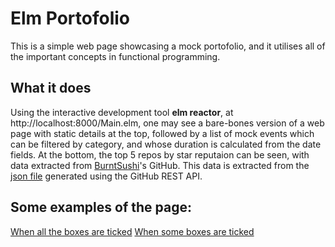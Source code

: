 # Elm Portofolio
This is a simple web page showcasing a mock portofolio, and it utilises all of the important concepts in functional programming.

## What it does
Using the interactive development tool **elm reactor**, at http://localhost:8000/Main.elm, one may see a bare-bones version of a web page with static details at the top, 
followed by a list of mock events which can be filtered by category, and whose duration is calculated from the date fields. At the bottom, the top 5 repos by star 
reputaion can be seen, with data extracted from [BurntSushi](https://github.com/BurntSushi)'s GitHub. This data is extracted from the 
[json file](https://api.github.com/users/burntsushi/repos?sort=pushed) generated using the GitHub REST API.

## Some examples of the page:
[When all the boxes are ticked](https://github.com/DudasDorian/elm-portofolio/blob/main/some%20examples%20of%20the%20page/Main_All.pdf)
[When some boxes are ticked](https://github.com/DudasDorian/elm-portofolio/blob/main/some%20examples%20of%20the%20page/Main_Projects_Awards.pdf)
